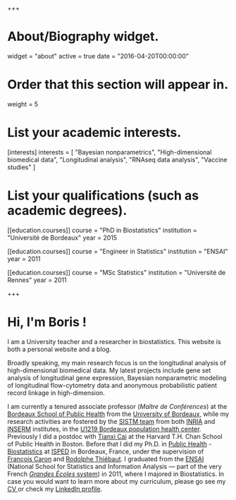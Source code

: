 +++
# About/Biography widget.
widget = "about"
active = true
date = "2016-04-20T00:00:00"

# Order that this section will appear in.
weight = 5

# List your academic interests.
[interests]
  interests = [
    "Bayesian nonparametrics",
    "High-dimensional biomedical data",
    "Longitudinal analysis",
    "RNAseq data analysis",
    "Vaccine studies"
  ]

# List your qualifications (such as academic degrees).
[[education.courses]]
  course = "PhD in Biostatistics"
  institution = "Université de Bordeaux"
  year = 2015

[[education.courses]]
  course = "Engineer in Statistics"
  institution = "ENSAI"
  year = 2011
  
[[education.courses]]
  course = "MSc Statistics"
  institution = "Université de Rennes"
  year = 2011
 
+++

# Hi, I'm Boris !

I am a University teacher and a researcher in biostatistics. This website is both a personal website and a blog.

Broadly speaking, my main research focus is on the longitudinal analysis of high-dimensional biomedical data. My latest projects include gene set analysis of longitudinal gene expression, Bayesian nonparametric modeling of longitudinal flow-cytometry data and anonymous probabilistic patient record linkage in high-dimension.

I am currently a tenured associate professor (*Maître de Conférences*) at the [Bordeaux School of Public Health](http://www.isped.u-bordeaux.fr/en-us/accueil.aspx) from the [University of Bordeaux](http://www.u-bordeaux.com/), while my research activities are fostered by the [SISTM team](http://www.bordeaux-population-health.center/en/teams/statistics-in-systems-biology-and-translationnal-medicine-sistm/) from both [INRIA](https://www.inria.fr/en/teams/sistm) and [INSERM](http://english.inserm.fr/) institutes, in the [U1219 Bordeaux population health center](http://www.bordeaux-population-health.center/en/). Previously I did a postdoc with [Tianxi Cai](http://www.hsph.harvard.edu/tianxi-cai/)  at the Harvard T.H. Chan School of Public Health in Boston. Before that I did my  Ph.D. in [Public Health](http://edsp2.u-bordeaux.fr/) - [Biostatistics](http://www.bordeaux-population-health.center/en/teams/biostatistics/) at [ISPED](http://www.isped.u-bordeaux.fr/) in Bordeaux, France, under the supervision of [François Caron](http://www.stats.ox.ac.uk/~caron/) and [Rodolphe Thiébaut](https://www.bordeaux-population-health.center/profile/rodolphe-thiebaut/). I graduated from the [ENSAI](http://www.ensai.fr/) (National School for Statistics and Information Analysis — part of the very French [_Grandes Écoles_ system](http://en.wikipedia.org/wiki/Grandes_%C3%A9coles)) in 2011, where I majored in Biostatistics. In case you would want to learn more about my curriculum, please go see my [CV ](files/CV_HEJBLUM.pdf)or check my [LinkedIn profile](http://fr.linkedin.com/pub/boris-hejblum/38/34b/879/en).
